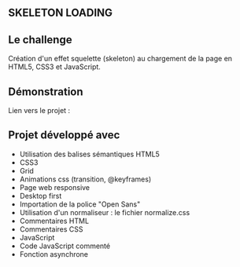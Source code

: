 ## SKELETON LOADING

## Le challenge

Création d'un effet squelette (skeleton) au chargement de la page en HTML5, CSS3 et JavaScript.

## Démonstration

Lien vers le projet :

## Projet développé avec

- Utilisation des balises sémantiques HTML5
- CSS3
- Grid
- Animations css (transition, @keyframes)
- Page web responsive
- Desktop first
- Importation de la police "Open Sans"
- Utilisation d'un normaliseur : le fichier normalize.css
- Commentaires HTML
- Commentaires CSS
- JavaScript
- Code JavaScript commenté
- Fonction asynchrone
